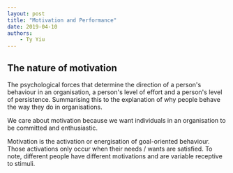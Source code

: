```yaml
---
layout: post
title: "Motivation and Performance"
date: 2019-04-10
authors:
    - Ty Yiu
---
```


## The nature of motivation

The psychological forces that determine the direction of a person's behaviour in
an organisation, a person's level of effort and a person's level of persistence.
Summarising this to the explanation of why people behave the way they do in
organisations.

We care about motivation because we want individuals in an organisation to be
committed and enthusiastic.

Motivation is the activation or energisation of goal-oriented behaviour. Those
activations only occur when their needs / wants are satisfied. To note,
different people have different motivations and are variable receptive to
stimuli.


